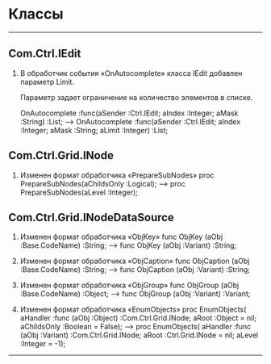 ﻿# Классы
---

## Com.Ctrl.IEdit
  1. В обработчик события «OnAutocomplete» класса IEdit добавлен параметр Limit.

     Параметр задает ограничение на количество элементов в списке.

        OnAutocomplete  :func(aSender :Ctrl.IEdit; aIndex :Integer; aMask :String) :List;
        -->
        OnAutocomplete  :func(aSender :Ctrl.IEdit; aIndex :Integer; aMask :String; aLimit :Integer) :List;

## Com.Ctrl.Grid.INode
  1. Изменен формат обработчика «PrepareSubNodes»
        proc PrepareSubNodes(aChildsOnly :Logical);
        -->
        proc PrepareSubNodes(aLevel :Integer);

## Com.Ctrl.Grid.INodeDataSource
  1. Изменен формат обработчика «ObjKey»
        func ObjKey (aObj :Base.CodeName) :String;
        -->
        func ObjKey (aObj :Variant) :String;

  2. Изменен формат обработчика «ObjCaption»
        func ObjCaption (aObj :Base.CodeName) :String;
        -->
        func ObjCaption (aObj :Variant) :String;

  3. Изменен формат обработчика «ObjGroup»
        func ObjGroup (aObj :Base.CodeName) :Object;
        -->
        func ObjGroup (aObj :Variant) :Variant;

  4. Изменен формат обработчика «EnumObjects»
        proc EnumObjects(  aHandler     :func (aObj :Object) :Com.Ctrl.Grid.INode;
                           aRoot        :Object  = nil;
                           aChildsOnly  :Boolean = False);
        -->
        proc EnumObjects(  aHandler  :func (aObj :Variant) :Com.Ctrl.Grid.INode;
                           aRoot     :Ctrl.Grid.INode = nil;
                           aLevel    :Integer         = -1);

---
